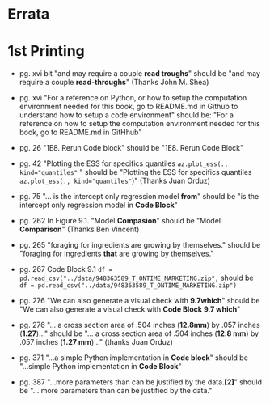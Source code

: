 # Errata


# 1st Printing

* pg. xvi bit "and may require a couple **read troughs**" should be "and may require a couple **read-throughs**" (Thanks John M. Shea)

* pg. xvi "For a reference on Python, or how to setup the computation environment needed for this book, go to README.md in Github to understand how to setup a code environment" 
  should be: "For a reference on how to setup the computation environment needed for this book, go to README.md in GitHhub"

* pg. 26 "1E8. Rerun Code block" should be "1E8. Rerun Code Block"

* pg. 42 "Plotting the ESS for specifics quantiles `az.plot_ess(., kind="quantiles"` " should be "Plotting the ESS for specifics quantiles `az.plot_ess(., kind="quantiles"`)" (Thanks Juan Orduz)

* pg. 75 "... is the intercept only regression model **from**" should be "is the intercept only regression model in **Code Block**"

* pg. 262 In Figure 9.1. "Model **Compasion**" should be "Model **Comparison**" (Thanks Ben Vincent)

* pg. 265 "foraging for ingredients are growing by themselves." should be "foraging for ingredients **that** are growing by themselves."

* pg. 267 Code Block 9.1 `df = pd.read_csv("../data/948363589_T_ONTIME_MARKETING.zip",` should be `df = pd.read_csv("../data/948363589_T_ONTIME_MARKETING.zip")`

* pg. 276 "We can also generate a visual check with **9.7which**" should be "We can also generate a visual check with **Code Block 9.7 which**"

* pg. 276 "... a cross section area of .504 inches (**12.8mm**) by .057 inches (**1.27**)..." should be "... a cross section area of .504 inches (**12.8 mm**) by .057 inches (**1.27 mm**)..." (thanks Juan Orduz)

* pg. 371 "...a simple Python implementation in **Code block**" should be "...simple Python implementation in **Code Block**"

* pg. 387 "...more parameters than can be justified by the data.**[2]**" should be "... more parameters than can be justified by the data."
